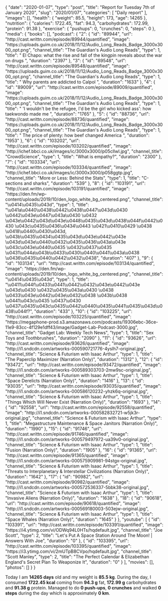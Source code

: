 {
    "date": "2020-01-07",
    "type": "post",
    "title": "Report for Tuesday 7th of January 2020",
    "slug": "2020\/01\/07",
    "categories": [
        "Daily report"
    ],
    "images": [],
    "health": {
        "weight": 85.5,
        "height": 173,
        "age": 14265
    },
    "nutrition": {
        "calories": 1722.45,
        "fat": 94.3,
        "carbohydrates": 172.99,
        "protein": 91.38
    },
    "exercise": {
        "pushups": 0,
        "crunches": 0,
        "steps": 0
    },
    "media": {
        "books": [],
        "podcast": {
            "2": {
                "id": "89944",
                "url": "http:\/\/cast.writtn.com\/episode\/89944\/quantified",
                "image": "https:\/\/uploads.guim.co.uk\/2018\/11\/12\/Audio_Long_Reads_Badge_3000x3000_opt.png",
                "channel_title": "The Guardian's Audio Long Reads",
                "type": 1,
                "title": " El Chapo: what the rise and fall of the kingpin reveals about the war on drugs ",
                "duration": "2397"
            },
            "3": {
                "id": "89548",
                "url": "http:\/\/cast.writtn.com\/episode\/89548\/quantified",
                "image": "https:\/\/uploads.guim.co.uk\/2018\/11\/12\/Audio_Long_Reads_Badge_3000x3000_opt.png",
                "channel_title": "The Guardian's Audio Long Reads",
                "type": 1,
                "title": " Why parents are addicted to Calpol ",
                "duration": "1633"
            },
            "4": {
                "id": "89009",
                "url": "http:\/\/cast.writtn.com\/episode\/89009\/quantified",
                "image": "https:\/\/uploads.guim.co.uk\/2018\/11\/12\/Audio_Long_Reads_Badge_3000x3000_opt.png",
                "channel_title": "The Guardian's Audio Long Reads",
                "type": 1,
                "title": " 'I wouldn't be the refugee, I'd be the girl who kicked ass': how taekwondo made me ",
                "duration": "1765"
            },
            "5": {
                "id": "88736",
                "url": "http:\/\/cast.writtn.com\/episode\/88736\/quantified",
                "image": "https:\/\/uploads.guim.co.uk\/2018\/11\/12\/Audio_Long_Reads_Badge_3000x3000_opt.png",
                "channel_title": "The Guardian's Audio Long Reads",
                "type": 1,
                "title": " The price of plenty: how beef changed America ",
                "duration": "1953"
            },
            "6": {
                "id": "103202",
                "url": "http:\/\/cast.writtn.com\/episode\/103202\/quantified",
                "image": "http:\/\/ichef.bbci.co.uk\/images\/ic\/3000x3000\/p05cllwl.jpg",
                "channel_title": "CrowdScience",
                "type": 1,
                "title": "What is empathy?",
                "duration": "2300"
            },
            "7": {
                "id": "103334",
                "url": "http:\/\/cast.writtn.com\/episode\/103334\/quantified",
                "image": "http:\/\/ichef.bbci.co.uk\/images\/ic\/3000x3000\/p058ggtp.jpg",
                "channel_title": "More or Less: Behind the Stats",
                "type": 1,
                "title": "C-sections and sharks",
                "duration": "539"
            },
            "8": {
                "id": "103191",
                "url": "http:\/\/cast.writtn.com\/episode\/103191\/quantified",
                "image": "https:\/\/den.fm\/wp-content\/uploads\/2019\/10\/den_logo_white_bg_centered.png",
                "channel_title": "\u0414\u0435\u043d",
                "type": 1,
                "title": "\u041a\u0440\u0438\u0442\u0438\u0447\u043d\u0430 \u0442\u043e\u0447\u043a\u0430 \u0432 \u043e\u0442\u043d\u043e\u0448\u0435\u043d\u0438\u044f\u0442\u0430 \u043c\u0435\u0436\u0434\u0443 \u0421\u0410\u0429 \u0438 \u0418\u0440\u0430\u043d, \u043b\u0435\u0434\u0435\u043d\u043e\u0442\u043e \u043d\u043e\u0440\u0432\u0435\u0436\u043a\u043e \u043c\u043e\u0440\u0435 \u0432\u0437\u0435 \u0431\u044a\u043b\u0433\u0430\u0440\u0441\u043a\u0438 \u0436\u0435\u0440\u0442\u0432\u0438",
                "duration": "407"
            },
            "9": {
                "id": "103134",
                "url": "http:\/\/cast.writtn.com\/episode\/103134\/quantified",
                "image": "https:\/\/den.fm\/wp-content\/uploads\/2019\/10\/den_logo_white_bg_centered.png",
                "channel_title": "\u0414\u0435\u043d",
                "type": 1,
                "title": "\u0411\u044f\u0433\u0441\u0442\u0432\u043e\u0442\u043e \u043d\u0430 \u0432\u0435\u043a\u0430 \u0438 \u0433\u043e\u0442\u043e\u0432\u0438 \u043b\u0438 \u0441\u043c\u0435 \u0437\u0430 \u0437\u0435\u043c\u0435\u0442\u0440\u0435\u0441\u0435\u043d\u0438\u044f?",
                "duration": "433"
            },
            "10": {
                "id": "103225",
                "url": "http:\/\/cast.writtn.com\/episode\/103225\/quantified",
                "image": "https:\/\/megaphone-prod.s3.amazonaws.com\/podcasts\/19306ebc-36ce-11e9-83cc-4f129e1dff43\/image\/Gadget-Lab-Podcast-3000.jpg",
                "channel_title": "Gadget Lab: Weekly Tech News",
                "type": 1,
                "title": "Sex Toys and Toothbrushes",
                "duration": "2090"
            },
            "11": {
                "id": "93626",
                "url": "http:\/\/cast.writtn.com\/episode\/93626\/quantified",
                "image": "http:\/\/i1.sndcdn.com\/artworks-000590721776-4yslh7-original.jpg",
                "channel_title": "Science & Futurism with Isaac Arthur",
                "type": 1,
                "title": "The Paperclip Maximizer (Narration Only)",
                "duration": "1312"
            },
            "12": {
                "id": "93472",
                "url": "http:\/\/cast.writtn.com\/episode\/93472\/quantified",
                "image": "http:\/\/i1.sndcdn.com\/artworks-000589303703-2mw9sc-original.jpg",
                "channel_title": "Science & Futurism with Isaac Arthur",
                "type": 1,
                "title": "Space Derelicts (Narration Only)",
                "duration": "1416"
            },
            "13": {
                "id": "93035",
                "url": "http:\/\/cast.writtn.com\/episode\/93035\/quantified",
                "image": "http:\/\/i1.sndcdn.com\/artworks-000586120232-yhzk6q-original.jpg",
                "channel_title": "Science & Futurism with Isaac Arthur",
                "type": 1,
                "title": "Things Which Will Never Exist (Narration Only)",
                "duration": "1693"
            },
            "14": {
                "id": "92558",
                "url": "http:\/\/cast.writtn.com\/episode\/92558\/quantified",
                "image": "http:\/\/i1.sndcdn.com\/artworks-000582832721-w5jk3r-original.jpg",
                "channel_title": "Science & Futurism with Isaac Arthur",
                "type": 1,
                "title": "Megastructure Maintenance & Space Janitors (Narration Only)",
                "duration": "1990"
            },
            "15": {
                "id": "91746",
                "url": "http:\/\/cast.writtn.com\/episode\/91746\/quantified",
                "image": "http:\/\/i1.sndcdn.com\/artworks-000579497972-ua39v0-original.jpg",
                "channel_title": "Science & Futurism with Isaac Arthur",
                "type": 1,
                "title": "Fusion (Narration Only)",
                "duration": "1905"
            },
            "16": {
                "id": "91365",
                "url": "http:\/\/cast.writtn.com\/episode\/91365\/quantified",
                "image": "http:\/\/i1.sndcdn.com\/artworks-000575909981-94stgx-original.jpg",
                "channel_title": "Science & Futurism with Isaac Arthur",
                "type": 1,
                "title": "Threats to Interplanetary & Interstellar Civilizations (Narration Only)",
                "duration": "1642"
            },
            "17": {
                "id": "90982",
                "url": "http:\/\/cast.writtn.com\/episode\/90982\/quantified",
                "image": "http:\/\/i1.sndcdn.com\/artworks-000572536337-5bbk38-original.jpg",
                "channel_title": "Science & Futurism with Isaac Arthur",
                "type": 1,
                "title": "Invasive Aliens (Narration Only)",
                "duration": "1638"
            },
            "18": {
                "id": "90618",
                "url": "http:\/\/cast.writtn.com\/episode\/90618\/quantified",
                "image": "http:\/\/i1.sndcdn.com\/artworks-000569180003-503ejw-original.jpg",
                "channel_title": "Science & Futurism with Isaac Arthur",
                "type": 1,
                "title": "Space Whales (Narration Only)",
                "duration": "1645"
            }
        },
        "youtube": [
            {
                "id": "103391",
                "url": "http:\/\/cast.writtn.com\/episode\/103391\/quantified",
                "image": "https:\/\/i4.ytimg.com\/vi\/ODWq94L0HTs\/hqdefault.jpg",
                "channel_title": "Joe Scott",
                "type": 2,
                "title": "Let's Put A Space Station Around The Moon! | Answers With Joe",
                "duration": "0"
            },
            {
                "id": "103395",
                "url": "http:\/\/cast.writtn.com\/episode\/103395\/quantified",
                "image": "https:\/\/i3.ytimg.com\/vi\/2mUTpB8CVpo\/hqdefault.jpg",
                "channel_title": "Scott Manley",
                "type": 2,
                "title": "The Perfect Calendar & Elizabethan England's Secret Plan To Weaponize It",
                "duration": "0"
            }
        ],
        "movies": [],
        "photos": []
    }
}

Today I am <strong>14265 days</strong> old and my weight is <strong>85.5 kg</strong>. During the day, I consumed <strong>1722.45 kcal</strong> coming from <strong>94.3 g</strong> fat, <strong>172.99 g</strong> carbohydrates and <strong>91.38 g</strong> protein. Managed to do <strong>0 push-ups</strong>, <strong>0 crunches</strong> and walked <strong>0 steps</strong> during the day which is approximately <strong>0 km</strong>.